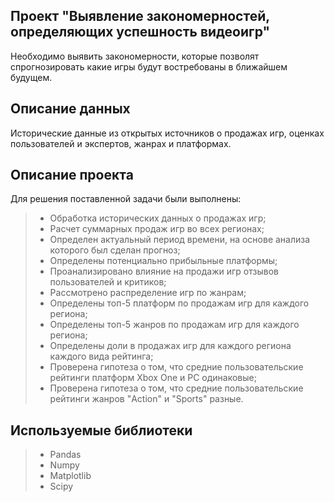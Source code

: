 ## Проект "Выявление закономерностей, определяющих успешность видеоигр"
Необходимо выявить закономерности, которые позволят спрогнозировать какие игры будут востребованы в ближайшем будущем.

## Описание данных
Исторические данные из открытых источников о продажах игр, оценках пользователей и экспертов, жанрах и платформах. 

## Описание проекта
Для решения поставленной задачи были выполнены:
>- Обработка исторических данных о продажах игр;
>- Расчет суммарных продаж игр во всех регионах;
>- Определен актуальный период времени, на основе анализа которого был сделан прогноз;
>- Определены потенциально прибыльные платформы;
>- Проанализировано влияние на продажи игр отзывов пользователей и критиков;
>- Рассмотрено распределение игр по жанрам;
>- Определены топ-5 платформ по продажам игр для каждого региона;
>- Определены топ-5 жанров по продажам игр для каждого региона;
>- Определены доли в продажах игр для каждого региона каждого вида рейтинга;
>- Проверена гипотеза о том, что средние пользовательские рейтинги платформ Xbox One и PC одинаковые;
>- Проверена гипотеза о том, что средние пользовательские рейтинги жанров "Action" и "Sports" разные.

## Используемые библиотеки
>- Pandas
>- Numpy
>- Matplotlib
>- Scipy
